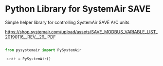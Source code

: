 # Python Library for SystemAir SAVE

Simple helper library for controlling SystemAir SAVE A/C units

https://shop.systemair.com/upload/assets/SAVE_MODBUS_VARIABLE_LIST_20190116__REV__29_.PDF

```py

from pysystemair import PySystemAir

 unit = PySystemAir()


```